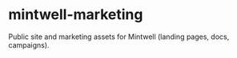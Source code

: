 # mintwell-marketing
Public site and marketing assets for Mintwell (landing pages, docs, campaigns).
